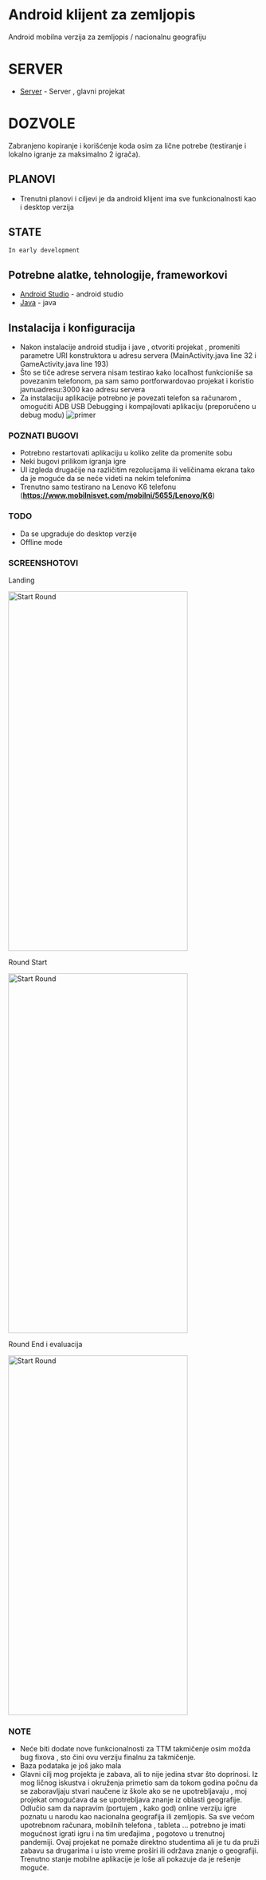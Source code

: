 # Android klijent za zemljopis

Android mobilna verzija za zemljopis / nacionalnu geografiju

# SERVER

* [Server](https://github.com/WickedyWick/zemljopis) - Server , glavni projekat

# DOZVOLE 
Zabranjeno kopiranje i korišćenje koda osim za lične potrebe (testiranje i lokalno igranje za maksimalno 2 igrača).

## PLANOVI
- Trenutni planovi i ciljevi je da android klijent ima sve funkcionalnosti kao i desktop verzija

## STATE
    In early development

## Potrebne alatke, tehnologije, frameworkovi

* [Android Studio](https://developer.android.com/studio) - android studio
* [Java](https://www.java.com/download) - java

## Instalacija i konfiguracija

- Nakon instalacije android studija i jave , otvoriti projekat , promeniti parametre URI konstruktora u adresu servera (MainActivity.java line 32 i GameActivity.java line 193)
- Što se tiče adrese servera nisam testirao kako localhost funkcioniše sa povezanim telefonom, pa sam samo portforwardovao projekat i koristio javnuadresu:3000 kao adresu servera
- Za instalaciju aplikacije potrebno je povezati telefon sa računarom , omogućiti ADB USB Debugging i kompajlovati aplikaciju (preporučeno u debug modu)
![primer](https://github.com/WickedyWick/Zemljopis-Android/blob/main/demo/compileSetup.png)


### POZNATI BUGOVI
- Potrebno restartovati aplikaciju u koliko zelite da promenite sobu
- Neki bugovi prilikom igranja igre
- UI izgleda drugačije na različitim rezolucijama ili veličinama ekrana tako da je moguće da se neće videti na nekim telefonima
- Trenutno samo testirano na Lenovo K6 telefonu (**https://www.mobilnisvet.com/mobilni/5655/Lenovo/K6**)

### TODO 
- Da se upgraduje do desktop verzije
- Offline mode

### SCREENSHOTOVI
Landing

<img src="https://github.com/WickedyWick/Zemljopis-Android/blob/main/demo/home.jpg" alt="Start Round" width="360" height="720">

Round Start

<img src="https://github.com/WickedyWick/Zemljopis-Android/blob/main/demo/pre.jpg" alt="Start Round" width="360" height="720">

Round End i evaluacija

<img src="https://github.com/WickedyWick/Zemljopis-Android/blob/main/demo/after.jpg" alt="Start Round" width="360" height="720">

### NOTE
- Neće biti dodate nove funkcionalnosti za TTM takmičenje osim možda bug fixova , sto čini ovu verziju finalnu za takmičenje.
- Baza podataka je još jako mala
- Glavni cilj mog projekta je zabava, ali to nije jedina stvar što doprinosi. Iz mog ličnog iskustva i okruženja primetio sam da tokom godina počnu da se zaboravljaju stvari naučene iz škole ako se ne upotrebljavaju , moj projekat omogućava da se upotrebljava znanje iz oblasti geografije. Odlučio sam da napravim (portujem , kako god) online verziju igre poznatu u narodu kao nacionalna geografija ili zemljopis. Sa sve većom upotrebnom računara, mobilnih telefona , tableta ... potrebno je imati mogućnost igrati igru i na tim uređajima , pogotovo u trenutnoj pandemiji. Ovaj projekat ne pomaže direktno studentima ali je tu da pruži zabavu sa drugarima i u isto vreme proširi ili održava znanje o geografiji. Trenutno stanje mobilne aplikacije je loše ali pokazuje da je rešenje moguće.
